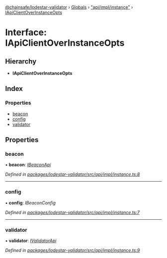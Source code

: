 [@chainsafe/lodestar-validator](../README.md) › [Globals](../globals.md) › ["api/impl/instance"](../modules/_api_impl_instance_.md) › [IApiClientOverInstanceOpts](_api_impl_instance_.iapiclientoverinstanceopts.md)

# Interface: IApiClientOverInstanceOpts

## Hierarchy

* **IApiClientOverInstanceOpts**

## Index

### Properties

* [beacon](_api_impl_instance_.iapiclientoverinstanceopts.md#beacon)
* [config](_api_impl_instance_.iapiclientoverinstanceopts.md#config)
* [validator](_api_impl_instance_.iapiclientoverinstanceopts.md#validator)

## Properties

###  beacon

• **beacon**: *[IBeaconApi](_api_interface_beacon_.ibeaconapi.md)*

*Defined in [packages/lodestar-validator/src/api/impl/instance.ts:8](https://github.com/ChainSafe/lodestar/blob/2fb982b/packages/lodestar-validator/src/api/impl/instance.ts#L8)*

___

###  config

• **config**: *IBeaconConfig*

*Defined in [packages/lodestar-validator/src/api/impl/instance.ts:7](https://github.com/ChainSafe/lodestar/blob/2fb982b/packages/lodestar-validator/src/api/impl/instance.ts#L7)*

___

###  validator

• **validator**: *[IValidatorApi](_api_interface_validators_.ivalidatorapi.md)*

*Defined in [packages/lodestar-validator/src/api/impl/instance.ts:9](https://github.com/ChainSafe/lodestar/blob/2fb982b/packages/lodestar-validator/src/api/impl/instance.ts#L9)*
